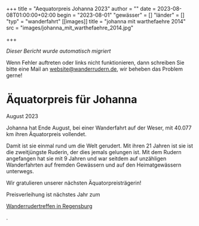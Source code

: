 +++
title = "Aequatorpreis Johanna 2023"
author = ""
date = 2023-08-08T01:00:00+02:00
begin = "2023-08-01"
"gewässer" = []
"länder" = []
"typ" = "wanderfahrt"
[[images]]
title = "johanna mit warthefaehre 2014"
src = "images/johanna_mit_warthefaehre_2014.jpg"

+++


*Dieser Bericht wurde automatisch migriert*

Wenn Fehler auftreten oder links nicht funktionieren, dann schreiben Sie bitte eine Mail an website@wanderrudern.de, wir beheben das Problem gerne!



# Äquatorpreis für Johanna


August 2023

Johanna hat Ende August, bei einer Wanderfahrt auf der Weser, mit 40.077 km ihren Äquatorpreis vollendet.

Damit ist sie einmal rund um die Welt gerudert. Mit ihren 21 Jahren ist sie ist die zweitjüngste Ruderin, der dies jemals gelungen ist. Mit dem Rudern angefangen hat sie mit 9 Jahren und war seitdem auf unzähligen Wanderfahrten auf fremden Gewässern und auf den Heimatgewässern unterwegs.

Wir gratulieren unserer nächsten Äquatorpreisträgerin!

Preisverleihung ist nächstes Jahr zum

[Wanderrudertreffen in Regensburg](/berichte/2023/wanderrudertreffen_2024_regens)

.